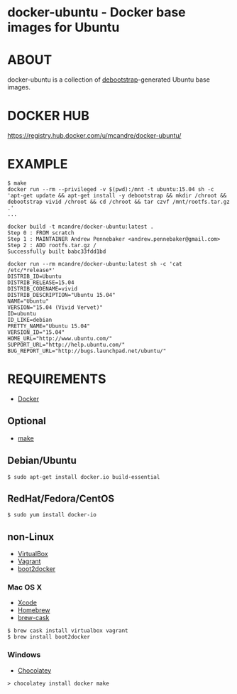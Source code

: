 # docker-ubuntu - Docker base images for Ubuntu

# ABOUT

docker-ubuntu is a collection of [debootstrap](https://wiki.debian.org/Debootstrap)-generated Ubuntu base images.

# DOCKER HUB

https://registry.hub.docker.com/u/mcandre/docker-ubuntu/

# EXAMPLE

```
$ make
docker run --rm --privileged -v $(pwd):/mnt -t ubuntu:15.04 sh -c 'apt-get update && apt-get install -y debootstrap && mkdir /chroot && debootstrap vivid /chroot && cd /chroot && tar czvf /mnt/rootfs.tar.gz .'
...

docker build -t mcandre/docker-ubuntu:latest .
Step 0 : FROM scratch
Step 1 : MAINTAINER Andrew Pennebaker <andrew.pennebaker@gmail.com>
Step 2 : ADD rootfs.tar.gz /
Successfully built babc33fdd1bd

docker run --rm mcandre/docker-ubuntu:latest sh -c 'cat /etc/*release*'
DISTRIB_ID=Ubuntu
DISTRIB_RELEASE=15.04
DISTRIB_CODENAME=vivid
DISTRIB_DESCRIPTION="Ubuntu 15.04"
NAME="Ubuntu"
VERSION="15.04 (Vivid Vervet)"
ID=ubuntu
ID_LIKE=debian
PRETTY_NAME="Ubuntu 15.04"
VERSION_ID="15.04"
HOME_URL="http://www.ubuntu.com/"
SUPPORT_URL="http://help.ubuntu.com/"
BUG_REPORT_URL="http://bugs.launchpad.net/ubuntu/"
```

# REQUIREMENTS

* [Docker](https://www.docker.com/)

## Optional

* [make](http://www.gnu.org/software/make/)

## Debian/Ubuntu

```
$ sudo apt-get install docker.io build-essential
```

## RedHat/Fedora/CentOS

```
$ sudo yum install docker-io
```

## non-Linux

* [VirtualBox](https://www.virtualbox.org/)
* [Vagrant](https://www.vagrantup.com/)
* [boot2docker](http://boot2docker.io/)

### Mac OS X

* [Xcode](http://itunes.apple.com/us/app/xcode/id497799835?ls=1&mt=12)
* [Homebrew](http://brew.sh/)
* [brew-cask](http://caskroom.io/)

```
$ brew cask install virtualbox vagrant
$ brew install boot2docker
```

### Windows

* [Chocolatey](https://chocolatey.org/)

```
> chocolatey install docker make
```
